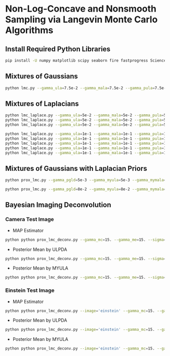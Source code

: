 # Non-Log-Concave and Nonsmooth Sampling via Langevin Monte Carlo Algorithms

## Install Required Python Libraries
```bash
pip install -U numpy matplotlib scipy seaborn fire fastprogress SciencePlots scikit-image pylops pyproximal
```


## Mixtures of Gaussians
```bash
python lmc.py --gamma_ula=7.5e-2 --gamma_mala=7.5e-2 --gamma_pula=7.5e-2 --gamma_ihpula=2.5e-2 --gamma_mla=7.5e-2 --K=10000 --n=5
```


## Mixtures of Laplacians
```bash
python lmc_laplace.py --gamma_ula=5e-2 --gamma_mala=5e-2 --gamma_pula=5e-2 --gamma_mla=5e-2 --lamda=1e-1 --alpha=5e-1 --n=5 --K=50000
python lmc_laplace.py --gamma_ula=5e-2 --gamma_mala=5e-2 --gamma_pula=5e-2 --gamma_mla=5e-2 --lamda=5e-1 --alpha=5e-1 --n=5 --K=50000
python lmc_laplace.py --gamma_ula=5e-2 --gamma_mala=5e-2 --gamma_pula=5e-2 --gamma_mla=5e-2 --lamda=1e0 --alpha=5e-1 --n=5 --K=50000

python lmc_laplace.py --gamma_ula=1e-1 --gamma_mala=1e-1 --gamma_pula=1e-1 --gamma_mla=1e-1 --lamda=1e0 --alpha=5e-1 --n=1 --K=50000
python lmc_laplace.py --gamma_ula=1e-1 --gamma_mala=1e-1 --gamma_pula=1e-1 --gamma_mla=1e-1 --lamda=1e0 --alpha=5e-1 --n=2 --K=50000
python lmc_laplace.py --gamma_ula=1e-1 --gamma_mala=1e-1 --gamma_pula=1e-1 --gamma_mla=1e-1 --lamda=1e0 --alpha=5e-1 --n=3 --K=50000
python lmc_laplace.py --gamma_ula=1e-1 --gamma_mala=1e-1 --gamma_pula=1e-1 --gamma_mla=1e-1 --lamda=1e0 --alpha=5e-1 --n=4 --K=50000
python lmc_laplace.py --gamma_ula=1e-1 --gamma_mala=1e-1 --gamma_pula=1e-1 --gamma_mla=1e-1 --lamda=1e0 --alpha=5e-1 --n=5 --K=50000


```


## Mixtures of Gaussians with Laplacian Priors
```bash
python prox_lmc.py --gamma_pgld=5e-3 --gamma_myula=5e-3 --gamma_mymala=5e-3 --gamma_ppula=5e-3 --gamma_fbula=5e-3 --gamma_lbmumla=5e-3 --gamma0_ulpda=5e-3 --gamma1_ulpda=5e-3 --alpha=1.5e-1 --lamda=2.5e-1 --K=50000 --n=1

python prox_lmc.py --gamma_pgld=8e-2 --gamma_myula=8e-2 --gamma_mymala=8e-2 --gamma_ppula=8e-2 --gamma_fbula=8e-2 --gamma_lbmumla=8e-2 --gamma0_ulpda=8e-2 --gamma1_ulpda=8e-2 --alpha=1.5e-1 --lamda=2.5e-1 --t=100 --seed=0 --K=50000 --n=2


```


## Bayesian Imaging Deconvolution
### Camera Test Image
- MAP Estimator
```bash
python python prox_lmc_deconv.py --gamma_mc=15. --gamma_me=15. --sigma=0.75 --tau=0.3 --niter_MAP=1000 --image='camera' --compute_MAP=True
```
- Posterior Mean by ULPDA
```bash
python python prox_lmc_deconv.py --gamma_mc=15. --gamma_me=15. --sigma=0.75 --tau=0.3 --N=1000 --image='camera' --alg='ULPDA'
```
- Posterior Mean by MYULA
```bash
python python prox_lmc_deconv.py --gamma_mc=15. --gamma_me=15. --sigma=0.75 --tau=0.3 --N=1000 --image='camera' --alg='MYULA'
```

### Einstein Test Image
- MAP Estimator
```bash
python python prox_lmc_deconv.py --image='einstein' --gamma_mc=15. --gamma_me=15. --sigma=0.75 --tau=0.3 --niter_MAP=1000 --compute_MAP=True
```
- Posterior Mean by ULPDA
```bash
python python prox_lmc_deconv.py --image='einstein' --gamma_mc=15. --gamma_me=15. --sigma=0.75 --tau=0.3 --N=1000 --alg='ULPDA'
```
- Posterior Mean by MYULA
```bash
python python prox_lmc_deconv.py --image='einstein' --gamma_mc=15. --gamma_me=15. --sigma=0.75 --tau=0.3 --N=1000 --alg='MYULA'